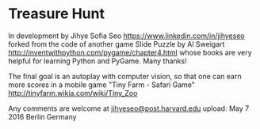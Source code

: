 # Treasure Hunt


 In development by Jihye Sofia Seo https://www.linkedin.com/in/jihyeseo
 forked from the code of another game Slide Puzzle by Al Sweigart  
 http://inventwithpython.com/pygame/chapter4.html 
 whose books are very helpful for learning Python and PyGame. Many thanks!

 The final goal is an autoplay with computer vision, 
 so that one can earn more scores in a mobile game "Tiny Farm - Safari Game"  
 http://tinyfarm.wikia.com/wiki/Tiny_Zoo

 Any comments are welcome at jihyeseo@post.harvard.edu 
 upload: May 7 2016 Berlin Germany
